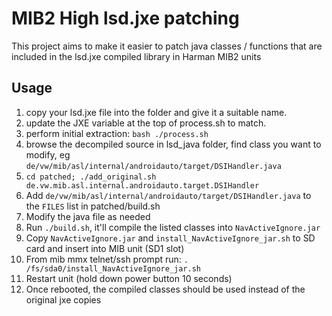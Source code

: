 # MIB2 High lsd.jxe patching

This project aims to make it easier to patch java classes / functions that are included in the lsd.jxe compiled library in Harman MIB2 units


## Usage

1. copy your lsd.jxe file into the folder and give it a suitable name.
1. update the JXE variable at the top of process.sh to match.
1. perform initial extraction: `bash ./process.sh`
1. browse the decompiled source in lsd_java folder, find class you want to modify, eg `de/vw/mib/asl/internal/androidauto/target/DSIHandler.java`
1. `cd patched; ./add_original.sh de.vw.mib.asl.internal.androidauto.target.DSIHandler`
1. Add `de/vw/mib/asl/internal/androidauto/target/DSIHandler.java` to the `FILES` list in patched/build.sh
1. Modify the java file as needed
1. Run `./build.sh`, it'll compile the listed classes into `NavActiveIgnore.jar`
1. Copy `NavActiveIgnore.jar` and `install_NavActiveIgnore_jar.sh` to SD card and insert into MIB unit (SD1 slot)
1. From mib mmx telnet/ssh prompt run: `. /fs/sda0/install_NavActiveIgnore_jar.sh`
1. Restart unit (hold down power button 10 seconds)
1. Once rebooted, the compiled classes should be used instead of the original jxe copies
